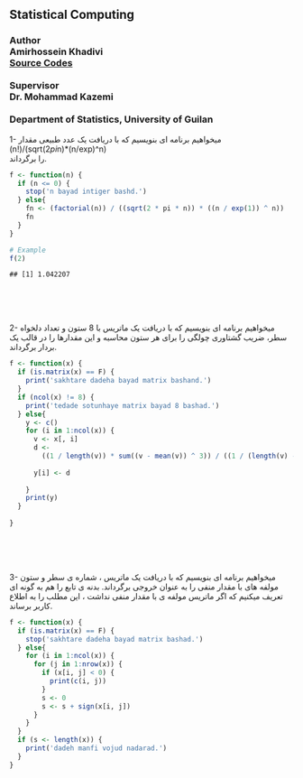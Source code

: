 
<html>

<h2 style={font-family: "XB Niloofar">
Statistical Computing
</h2>
<h3 style={font-family: "XB Niloofar">
Author <br>
Amirhossein Khadivi <br>
<a href='https://github.com/amirhossein-khadivi/SC/tree/master'title='GitHub'>Source Codes</a>
<br><br>
Supervisor <br>
Dr. Mohammad Kazemi <br> <br>
Department of Statistics, University of Guilan
<br>
</h3>

<p>

1- میخواهیم برنامه ای بنویسیم که با دریافت یک عدد طبیعی مقدار <br>
(n\!)/(sqrt(2*pi*n)\*(n/exp)^n) <br> را برگرداند.

``` r
f <- function(n) {
  if (n <= 0) {
    stop('n bayad intiger bashd.')
  } else{
    fn <- (factorial(n)) / ((sqrt(2 * pi * n)) * ((n / exp(1)) ^ n))
    fn
  }
}

# Example
f(2)
```

    ## [1] 1.042207

<br> <br> <br>

2- میخواهیم برنامه ای بنویسیم که با دریافت یک ماتریس با 8 ستون و تعداد
دلخواه سطر، ضریب گشتاوری چولگی را برای هر ستون محاسبه و این مقدارها را
در قالب یک بردار برگرداند.

``` r
f <- function(x) {
  if (is.matrix(x) == F) {
    print('sakhtare dadeha bayad matrix bashand.')
  }
  if (ncol(x) != 8) {
    print('tedade sotunhaye matrix bayad 8 bashad.')
  } else{
    y <- c()
    for (i in 1:ncol(x)) {
      v <- x[, i]
      d <-
        ((1 / length(v)) * sum((v - mean(v)) ^ 3)) / ((1 / (length(v) - 1)) * sum((v - mean(v)) ^
                                                                                    2)) ^ (3 / 2)
      y[i] <- d
      
    }
    print(y)
  }
  
}
```

<br> <br> <br>

3- میخواهیم برنامه ای بنویسیم که با دریافت یک ماتریس ، شماره ی سطر و
ستون مولفه های با مقدار منفی را به عنوان خروجی برگرداند. بدنه ی تابع
را هم به گونه ای تعریف میکنیم که اگر ماتریس مولفه ی با مقدار منفی نداشت
، این مطلب را به اطلاع کاربر برساند.

``` r
f <- function(x) {
  if (is.matrix(x) == F) {
    stop('sakhtare dadeha bayad matrix bashad.')
  } else{
    for (i in 1:ncol(x)) {
      for (j in 1:nrow(x)) {
        if (x[i, j] < 0) {
          print(c(i, j))
        }
        s <- 0
        s <- s + sign(x[i, j])
      }
    }
  }
  if (s <- length(x)) {
    print('dadeh manfi vojud nadarad.')
  }
}
```

<br> <br>

</p>

</body>

</html>
